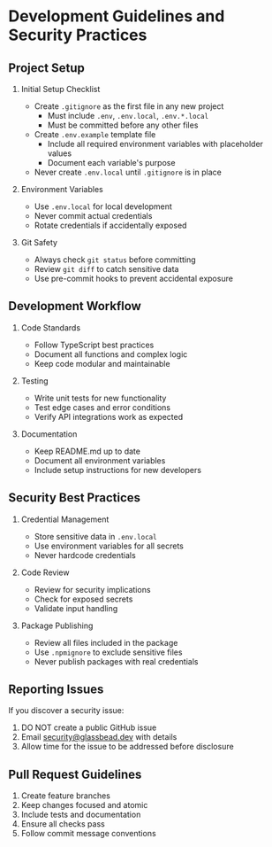 # Development Guidelines and Security Practices

## Project Setup

1. Initial Setup Checklist
   - Create `.gitignore` as the first file in any new project
     * Must include `.env`, `.env.local`, `.env.*.local`
     * Must be committed before any other files
   - Create `.env.example` template file
     * Include all required environment variables with placeholder values
     * Document each variable's purpose
   - Never create `.env.local` until `.gitignore` is in place

2. Environment Variables
   - Use `.env.local` for local development
   - Never commit actual credentials
   - Rotate credentials if accidentally exposed

3. Git Safety
   - Always check `git status` before committing
   - Review `git diff` to catch sensitive data
   - Use pre-commit hooks to prevent accidental exposure

## Development Workflow

1. Code Standards
   - Follow TypeScript best practices
   - Document all functions and complex logic
   - Keep code modular and maintainable

2. Testing
   - Write unit tests for new functionality
   - Test edge cases and error conditions
   - Verify API integrations work as expected

3. Documentation
   - Keep README.md up to date
   - Document all environment variables
   - Include setup instructions for new developers

## Security Best Practices

1. Credential Management
   - Store sensitive data in `.env.local`
   - Use environment variables for all secrets
   - Never hardcode credentials

2. Code Review
   - Review for security implications
   - Check for exposed secrets
   - Validate input handling

3. Package Publishing
   - Review all files included in the package
   - Use `.npmignore` to exclude sensitive files
   - Never publish packages with real credentials

## Reporting Issues

If you discover a security issue:
1. DO NOT create a public GitHub issue
2. Email security@glassbead.dev with details
3. Allow time for the issue to be addressed before disclosure

## Pull Request Guidelines

1. Create feature branches
2. Keep changes focused and atomic
3. Include tests and documentation
4. Ensure all checks pass
5. Follow commit message conventions
